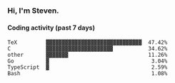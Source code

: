 ### Hi, I'm Steven.

#### Coding activity (past 7 days)
```
TeX         ▓▓▓▓▓▓▓▓▓▓▓▓▓▓▓▓▓▓▓▓▓▓▓▓▓▓▓▓▓▓  47.42%
C           ▓▓▓▓▓▓▓▓▓▓▓▓▓▓▓▓▓▓▓▓▓           34.62%
other       ▓▓▓▓▓▓▓                         11.26%
Go          ▓                                3.04%
TypeScript  ▓                                2.59%
Bash                                         1.08%
```
